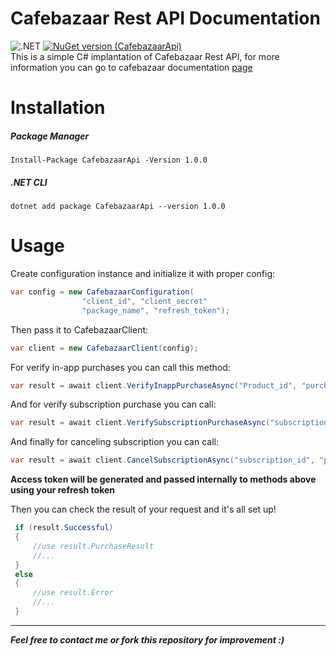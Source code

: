 # Cafebazaar Rest API Documentation 
![.NET](https://github.com/mabolhasani/Cafebazaar/workflows/.NET/badge.svg)
[![NuGet version (CafebazaarApi)](https://img.shields.io/nuget/v/CafebazaarApi.svg)](https://www.nuget.org/packages/CafebazaarApi/)\
This is a simple C# implantation of Cafebazaar Rest API,
for more information you can go to cafebazaar documentation [page](https://developers.cafebazaar.ir/en/docs/developer-api-v2-introduction/developer-api-v2-getting-started/) 

# Installation 
##### Package Manager
```
Install-Package CafebazaarApi -Version 1.0.0
```
##### .NET CLI
```
dotnet add package CafebazaarApi --version 1.0.0
```

# Usage 
Create configuration instance and initialize it with proper config:
```csharp
var config = new CafebazaarConfiguration(
                "client_id", "client_secret"
                "package_name", "refresh_token");
```
Then pass it to CafebazaarClient: 
```csharp
var client = new CafebazaarClient(config);
```
For verify in-app purchases you can call this method:
```csharp
var result = await client.VerifyInappPurchaseAsync("Product_id", "purchase_token");
```
And for verify subscription purchase you can call:
```csharp
var result = await client.VerifySubscriptionPurchaseAsync("subscription_id", "purchase_token");
```
And finally for canceling subscription you can call:
```csharp
var result = await client.CancelSubscriptionAsync("subscription_id", "purchase_token");
```
**Access token will be generated and passed internally to methods above using your refresh token** 

Then you can check the result of your request and it's all set up!
```csharp
 if (result.Successful)
 {
	 //use result.PurchaseResult
	 //...
 }
 else
 {
	 //use result.Error
	 //...
 }
```
---
***Feel free to contact me or fork this repository for improvement :)***
